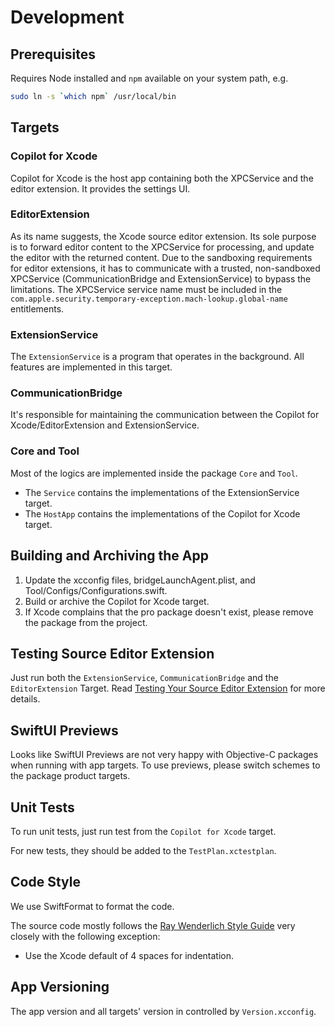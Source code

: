 # Development

## Prerequisites

Requires Node installed and `npm` available on your system path, e.g.

```sh
sudo ln -s `which npm` /usr/local/bin
```

## Targets 

### Copilot for Xcode

Copilot for Xcode is the host app containing both the XPCService and the editor extension. It provides the settings UI.

### EditorExtension

As its name suggests, the Xcode source editor extension. Its sole purpose is to forward editor content to the XPCService for processing, and update the editor with the returned content. Due to the sandboxing requirements for editor extensions, it has to communicate with a trusted, non-sandboxed XPCService (CommunicationBridge and ExtensionService) to bypass the limitations. The XPCService service name must be included in the `com.apple.security.temporary-exception.mach-lookup.global-name` entitlements.

### ExtensionService

The `ExtensionService` is a program that operates in the background. All features are implemented in this target.

### CommunicationBridge

It's responsible for maintaining the communication between the Copilot for Xcode/EditorExtension and ExtensionService.

### Core and Tool

Most of the logics are implemented inside the package `Core` and `Tool`.

- The `Service` contains the implementations of the ExtensionService target.
- The `HostApp` contains the implementations of the Copilot for Xcode target.

## Building and Archiving the App

1. Update the xcconfig files, bridgeLaunchAgent.plist, and Tool/Configs/Configurations.swift.
2. Build or archive the Copilot for Xcode target.
3. If Xcode complains that the pro package doesn't exist, please remove the package from the project.

## Testing Source Editor Extension

Just run both the `ExtensionService`, `CommunicationBridge` and the `EditorExtension` Target. Read [Testing Your Source Editor Extension](https://developer.apple.com/documentation/xcodekit/testing_your_source_editor_extension) for more details.

## SwiftUI Previews

Looks like SwiftUI Previews are not very happy with Objective-C packages when running with app targets. To use previews, please switch schemes to the package product targets.

## Unit Tests

To run unit tests, just run test from the `Copilot for Xcode` target.

For new tests, they should be added to the `TestPlan.xctestplan`.

## Code Style

We use SwiftFormat to format the code.

The source code mostly follows the [Ray Wenderlich Style Guide](https://github.com/raywenderlich/swift-style-guide) very closely with the following exception:

- Use the Xcode default of 4 spaces for indentation.

## App Versioning

The app version and all targets' version in controlled by `Version.xcconfig`.
